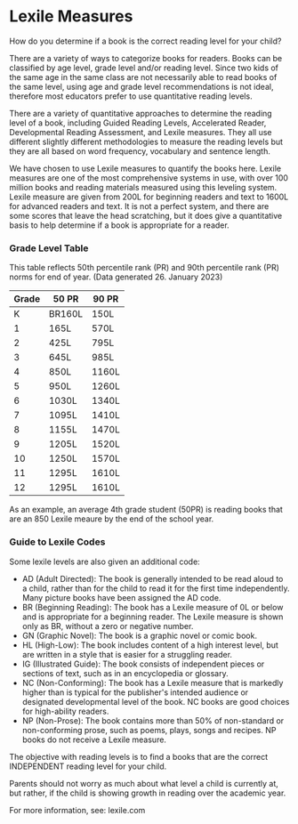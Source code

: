 # Lexile Measures

How do you determine if a book is the correct reading level for your child?

There are a variety of ways to categorize books for readers. Books can be classified by age level, grade level and/or reading level. Since two kids of the same age in the same class are not necessarily able to read books of the same level, using age and grade level recommendations is not ideal, therefore most educators prefer to use quantitative reading levels.   
  
There are a variety of quantitative approaches to determine the reading level of a book, including Guided Reading Levels, Accelerated Reader, Developmental Reading Assessment, and Lexile measures. They all use different slightly different methodologies to measure the reading levels but they are all based on word frequency, vocabulary and sentence length.

We have chosen to use Lexile measures to quantify the books here.  Lexile measures are one of the most comprehensive systems in use, with over 100 million books and reading materials measured using this leveling system.  Lexile measure are given from 200L for beginning readers and text to 1600L for advanced readers and text.
It is not a perfect system, and there are some scores that leave the head scratching, but it does give a quantitative basis to help determine if a book is appropriate for a reader. 

### Grade Level Table
This table reflects 50th percentile rank (PR) and 90th percentile rank (PR) norms for end of year.  (Data generated 26. January 2023)

|Grade|50 PR|90 PR|
|--|--|--|
|K|BR160L|150L|
|1|165L|570L|
|2|425L|795L|
|3|645L|985L|
|4|850L|1160L|
|5|950L|1260L|
|6|1030L|1340L|
|7|1095L|1410L|
|8|1155L|1470L|
|9|1205L|1520L|
|10|1250L|1570L|
|11|1295L|1610L|
|12|1295L|1610L|

As an example, an average 4th grade student (50PR) is reading books that are an 850 Lexile meaure by the end of the school year.


### Guide to Lexile Codes
Some lexile levels are also given an additional code:
-   AD (Adult Directed): The book is generally intended to be read aloud to a child, rather than for the child to read it for the first time independently. Many picture books have been assigned the AD code.
-   BR (Beginning Reading): The book has a Lexile measure of 0L or below and is appropriate for a beginning reader. The Lexile measure is shown only as BR, without a zero or negative number.
-   GN (Graphic Novel): The book is a graphic novel or comic book.
-   HL (High-Low): The book includes content of a high interest level, but are written in a style that is easier for a struggling reader.
-   IG (Illustrated Guide): The book consists of independent pieces or sections of text, such as in an encyclopedia or glossary.
-   NC (Non-Conforming): The book has a Lexile measure that is markedly higher than is typical for the publisher's intended audience or designated developmental level of the book. NC books are good choices for high-ability readers.
-   NP (Non-Prose): The book contains more than 50% of non-standard or non-conforming prose, such as poems, plays, songs and recipes. NP books do not receive a Lexile measure. 

The objective with reading levels is to find a books that are the correct INDEPENDENT reading level for your child.

Parents should not worry as much about what level a child is currently at, but rather, if the child is showing growth in reading over the academic year.

For more information, see: lexile.com
<!--stackedit_data:
eyJoaXN0b3J5IjpbMjU1Mjk3MTk1LDE5NzE1OTUyODIsLTEyNT
UwNjgxOTcsLTEzOTk4MjEyMzVdfQ==
-->